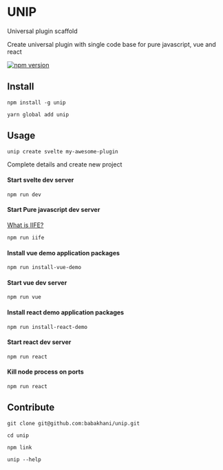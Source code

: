 UNIP
==============

Universal plugin scaffold

Create universal plugin with single code base for pure javascript, vue and
react

[![npm version](https://badge.fury.io/js/unip.svg)](https://badge.fury.io/js/unip)

## Install

```
npm install -g unip

yarn global add unip
```

## Usage

```
unip create svelte my-awesome-plugin
```

Complete details and create new project

#### Start svelte dev server

```
npm run dev 
```

#### Start Pure javascript dev server

[What is IIFE?](https://developer.mozilla.org/en-US/docs/Glossary/IIFE)

```
npm run iife 
```

#### Install vue demo application packages 

```
npm run install-vue-demo
```

#### Start vue dev server

```
npm run vue 
```

#### Install react demo application packages 

```
npm run install-react-demo
```

#### Start react dev server

```
npm run react 
```

#### Kill node process on ports

```
npm run react 
```

## Contribute


```
git clone git@github.com:babakhani/unip.git

cd unip

npm link

unip --help
```


